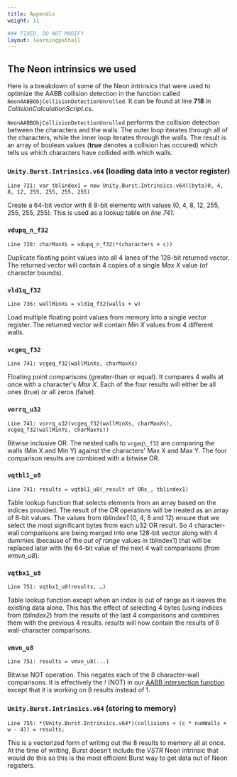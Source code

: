 ```yaml
---
title: Appendix
weight: 11

### FIXED, DO NOT MODIFY
layout: learningpathall
---
```

## The Neon intrinsics we used
Here is a breakdown of some of the Neon intrinsics that were used to optimize the AABB collision detection in the function called `NeonAABBObjCollisionDetectionUnrolled`. It can be found at line **718** in _CollisionCalculationScript.cs_.

`NeonAABBObjCollisionDetectionUnrolled` performs the collision detection between the characters and the walls. The outer loop iterates through all of the characters, while the inner loop iterates through the walls. The result is an array of boolean values (**true** denotes a collision has occured) which tells us which characters have collided with which walls.

### `Unity.Burst.Intrinsics.v64` (loading data into a vector register)
```
Line 721: var tblindex1 = new Unity.Burst.Intrinsics.v64((byte)0, 4, 8, 12, 255, 255, 255, 255)
```
Create a 64-bit vector with 8 8-bit elements with values (0, 4, 8, 12, 255, 255, 255, 255). This is used as a lookup table on _line 741_.

### `vdupq_n_f32`
```
Line 728: charMaxXs = vdupq_n_f32(*(characters + c))
```
Duplicate floating point values into all 4 lanes of the 128-bit returned vector. The returned vector will contain 4 copies of a single _Max X_ value (of character bounds).

### `vld1q_f32`
```
Line 736: wallMinXs = vld1q_f32(walls + w)
```
Load multiple floating point values from memory into a single vector register. The returned vector will contain _Min X_ values from 4 different walls.

### `vcgeq_f32`
```
Line 741: vcgeq_f32(wallMinXs, charMaxXs)
```
Floating point comparisons (greater-than or equal). It compares 4 walls at once with a character's _Max X_. Each of the four results will either be all ones (true) or all zeros (false).

### `vorrq_u32`
```
Line 741: vorrq_u32(vcgeq_f32(wallMinXs, charMaxXs), vcgeq_f32(wallMinYs, charMaxYs))
```
Bitwise inclusive OR. The nested calls to `vcgeq\_f32` are comparing the walls (Min X and Min Y) against the characters' Max X and Max Y. The four comparison results are combined with a bitwise OR. 

### `vqtbl1_u8`
```
Line 741: results = vqtbl1_u8(_result of ORs_, tblindex1)
```
Table lookup function that selects elements from an array based on the indices provided. The result of the OR operations will be treated as an array of 8-bit values. The values from _tblindex1_ (0, 4, 8 and 12) ensure that we select the most significant bytes from each u32 OR result. So 4 character-wall comparisons are being merged into one 128-bit vector along with 4 dummies (because of the _out of range_ values in tblindex1) that will be replaced later with the 64-bit value of the next 4 wall comparisons (from _wmvn_u8_).

### `vqtbx1_u8`
```
Line 751: vqtbx1_u8(results, …)
```
Table lookup function except when an index is out of range as it leaves the existing data alone. This has the effect of selecting 4 bytes (using indices from _tblindex2_) from the results of the last 4 comparisons and combines them with the previous 4 results. _results_ will now contain the results of 8 wall-character comparisons.

### `vmvn_u8`
```
Line 751: results = vmvn_u8(...)
```
Bitwise NOT operation. This negates each of the 8 character-wall comparisons. It is effectively the _!_ (NOT) in our [AABB intersection function](/learning-paths/mobile-graphics-and-gaming/using-neon-intrinsics-to-optimize-unity-on-android/5-the-optimizations#the-aabb-intersection-function) except that it is working on 8 results instead of 1.

### `Unity.Burst.Intrinsics.v64` (storing to memory)
```
Line 755: *(Unity.Burst.Intrinsics.v64*)(collisions + (c * numWalls + w - 4)) = results;
```
This is a vectorized form of writing out the 8 results to memory all at once. At the time of writing, Burst doesn’t include the _VSTR_ Neon intrinsic that would do this so this is the most efficient Burst way to get data out of Neon registers.
